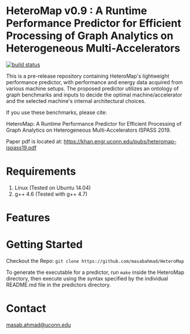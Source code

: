 
HeteroMap v0.9 : A Runtime Performance Predictor for Efficient Processing of Graph Analytics on Heterogeneous Multi-Accelerators
====================================================================

[![build status](https://travis-ci.org/masabahmad/HeteroMap.svg?branch=master)](https://travis-ci.org/masabahmad/HeteroMap)

This is a pre-release repository containing HeteroMap's lightweight performance predictor, with performance and energy data acquired from various machine setups.
The proposed predictor utilizes an ontology of graph benchmarks and inputs to decide the optimal machine/accelerator and the selected machine's internal architectural choices.

If you use these benchmarks, please cite:

HeteroMap: A Runtime Performance Predictor for Efficient Processing of Graph Analytics on Heterogeneous Multi-Accelerators
ISPASS 2019.

Paper pdf is located at: 
https://khan.engr.uconn.edu/pubs/heteromap-ispass19.pdf

Requirements
============

1. Linux (Tested on Ubuntu 14.04)
2. g++ 4.6 (Tested with g++ 4.7)

Features
========

Getting Started
===============

Checkout the Repo:
```git clone https://github.com/masabahmad/HeteroMap```

To generate the executable for a predictor, run ```make``` inside the HeteroMap directory, then execute using the syntax specified by the individual README.md file in the predictors directory.

Contact
=======

masab.ahmad@uconn.edu
